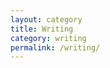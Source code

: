 ```yaml
---
layout: category
title: Writing
category: writing
permalink: /writing/
---
```


<!-- you can optionally add an intro here -->
